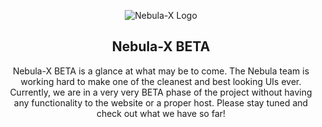 <p align="center">
  <img src="https://raw.githubusercontent.com/Nebula-X-development/Nebula-X-Beta/main/big%20logo%20.jpg" alt="Nebula-X Logo">
</p>

<h2 align="center">Nebula-X BETA</h2>

<p align="center">
  Nebula-X BETA is a glance at what may be to come. The Nebula team is working hard to make one of the cleanest and best looking UIs ever. Currently, we are in a very very BETA phase of the project without having any functionality to the website or a proper host. Please stay tuned and check out what we have so far!
</p>

